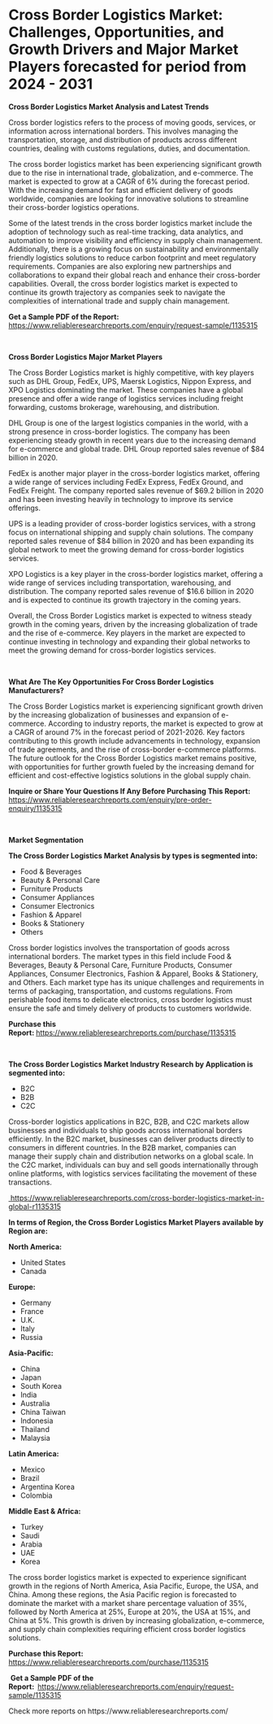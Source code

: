 <p><h1>Cross Border Logistics Market: Challenges, Opportunities, and Growth Drivers and Major Market Players forecasted for period from 2024 - 2031</h1></p><p><strong>Cross Border Logistics Market Analysis and Latest Trends</strong></p>
<p><p>Cross border logistics refers to the process of moving goods, services, or information across international borders. This involves managing the transportation, storage, and distribution of products across different countries, dealing with customs regulations, duties, and documentation. </p><p>The cross border logistics market has been experiencing significant growth due to the rise in international trade, globalization, and e-commerce. The market is expected to grow at a CAGR of 6% during the forecast period. With the increasing demand for fast and efficient delivery of goods worldwide, companies are looking for innovative solutions to streamline their cross-border logistics operations. </p><p>Some of the latest trends in the cross border logistics market include the adoption of technology such as real-time tracking, data analytics, and automation to improve visibility and efficiency in supply chain management. Additionally, there is a growing focus on sustainability and environmentally friendly logistics solutions to reduce carbon footprint and meet regulatory requirements. Companies are also exploring new partnerships and collaborations to expand their global reach and enhance their cross-border capabilities. Overall, the cross border logistics market is expected to continue its growth trajectory as companies seek to navigate the complexities of international trade and supply chain management.</p></p>
<p><strong>Get a Sample PDF of the Report:&nbsp;</strong> <a href="https://www.reliableresearchreports.com/enquiry/request-sample/1135315">https://www.reliableresearchreports.com/enquiry/request-sample/1135315</a></p>
<p>&nbsp;</p>
<p><strong>Cross Border Logistics Major Market Players</strong></p>
<p><p>The Cross Border Logistics market is highly competitive, with key players such as DHL Group, FedEx, UPS, Maersk Logistics, Nippon Express, and XPO Logistics dominating the market. These companies have a global presence and offer a wide range of logistics services including freight forwarding, customs brokerage, warehousing, and distribution.</p><p>DHL Group is one of the largest logistics companies in the world, with a strong presence in cross-border logistics. The company has been experiencing steady growth in recent years due to the increasing demand for e-commerce and global trade. DHL Group reported sales revenue of $84 billion in 2020.</p><p>FedEx is another major player in the cross-border logistics market, offering a wide range of services including FedEx Express, FedEx Ground, and FedEx Freight. The company reported sales revenue of $69.2 billion in 2020 and has been investing heavily in technology to improve its service offerings.</p><p>UPS is a leading provider of cross-border logistics services, with a strong focus on international shipping and supply chain solutions. The company reported sales revenue of $84 billion in 2020 and has been expanding its global network to meet the growing demand for cross-border logistics services.</p><p>XPO Logistics is a key player in the cross-border logistics market, offering a wide range of services including transportation, warehousing, and distribution. The company reported sales revenue of $16.6 billion in 2020 and is expected to continue its growth trajectory in the coming years.</p><p>Overall, the Cross Border Logistics market is expected to witness steady growth in the coming years, driven by the increasing globalization of trade and the rise of e-commerce. Key players in the market are expected to continue investing in technology and expanding their global networks to meet the growing demand for cross-border logistics services.</p></p>
<p>&nbsp;</p>
<p><strong>What Are The Key Opportunities For Cross Border Logistics Manufacturers?</strong></p>
<p><p>The Cross Border Logistics market is experiencing significant growth driven by the increasing globalization of businesses and expansion of e-commerce. According to industry reports, the market is expected to grow at a CAGR of around 7% in the forecast period of 2021-2026. Key factors contributing to this growth include advancements in technology, expansion of trade agreements, and the rise of cross-border e-commerce platforms. The future outlook for the Cross Border Logistics market remains positive, with opportunities for further growth fueled by the increasing demand for efficient and cost-effective logistics solutions in the global supply chain.</p></p>
<p><strong>Inquire or Share Your Questions If Any Before Purchasing This Report:</strong> <a href="https://www.reliableresearchreports.com/enquiry/pre-order-enquiry/1135315">https://www.reliableresearchreports.com/enquiry/pre-order-enquiry/1135315</a></p>
<p>&nbsp;</p>
<p><strong>Market Segmentation</strong></p>
<p><strong>The Cross Border Logistics Market Analysis by types is segmented into:</strong></p>
<p><ul><li>Food & Beverages</li><li>Beauty & Personal Care</li><li>Furniture Products</li><li>Consumer Appliances</li><li>Consumer Electronics</li><li>Fashion & Apparel</li><li>Books & Stationery</li><li>Others</li></ul></p>
<p><p>Cross border logistics involves the transportation of goods across international borders. The market types in this field include Food & Beverages, Beauty & Personal Care, Furniture Products, Consumer Appliances, Consumer Electronics, Fashion & Apparel, Books & Stationery, and Others. Each market type has its unique challenges and requirements in terms of packaging, transportation, and customs regulations. From perishable food items to delicate electronics, cross border logistics must ensure the safe and timely delivery of products to customers worldwide.</p></p>
<p><strong>Purchase this Report:&nbsp;</strong><a href="https://www.reliableresearchreports.com/purchase/1135315">https://www.reliableresearchreports.com/purchase/1135315</a></p>
<p>&nbsp;</p>
<p><strong>The Cross Border Logistics Market Industry Research by Application is segmented into:</strong></p>
<p><ul><li>B2C</li><li>B2B</li><li>C2C</li></ul></p>
<p><p>Cross-border logistics applications in B2C, B2B, and C2C markets allow businesses and individuals to ship goods across international borders efficiently. In the B2C market, businesses can deliver products directly to consumers in different countries. In the B2B market, companies can manage their supply chain and distribution networks on a global scale. In the C2C market, individuals can buy and sell goods internationally through online platforms, with logistics services facilitating the movement of these transactions.</p></p>
<p><a href="https://www.reliableresearchreports.com/cross-border-logistics-market-in-global-r1135315">&nbsp;https://www.reliableresearchreports.com/cross-border-logistics-market-in-global-r1135315</a></p>
<p><strong>In terms of Region, the Cross Border Logistics Market Players available by Region are:</strong></p>
<p>
    <p> <strong> North America: </strong>
        <ul>
            <li>United States</li>
            <li>Canada</li>
        </ul>
        </p> 
    <p> <strong> Europe: </strong>
        <ul>
            <li>Germany</li>
            <li>France</li>
            <li>U.K.</li>
            <li>Italy</li>
            <li>Russia</li>
        </ul>
        </p> 
    <p> <strong> Asia-Pacific: </strong>
        <ul>
            <li>China</li>
            <li>Japan</li>
            <li>South Korea</li>
            <li>India</li>
            <li>Australia</li>
            <li>China Taiwan</li>
            <li>Indonesia</li>
            <li>Thailand</li>
            <li>Malaysia</li>
        </ul>
        </p> 
    <p> <strong> Latin America: </strong>
        <ul>
            <li>Mexico</li>
            <li>Brazil</li>
            <li>Argentina Korea</li>
            <li>Colombia</li>
        </ul>
        </p> 
    <p> <strong> Middle East & Africa: </strong>
        <ul>
            <li>Turkey</li>
            <li>Saudi</li>
            <li>Arabia</li>
            <li>UAE</li>
            <li>Korea</li>
        </ul>
    </p>
    </p>
<p><p>The cross border logistics market is expected to experience significant growth in the regions of North America, Asia Pacific, Europe, the USA, and China. Among these regions, the Asia Pacific region is forecasted to dominate the market with a market share percentage valuation of 35%, followed by North America at 25%, Europe at 20%, the USA at 15%, and China at 5%. This growth is driven by increasing globalization, e-commerce, and supply chain complexities requiring efficient cross border logistics solutions.</p></p>
<p><strong>Purchase this Report: </strong><a href="https://www.reliableresearchreports.com/purchase/1135315">https://www.reliableresearchreports.com/purchase/1135315</a></p>
<p>&nbsp;<strong>Get a Sample PDF of the Report:&nbsp;&nbsp;</strong><a href="https://www.reliableresearchreports.com/enquiry/request-sample/1135315">https://www.reliableresearchreports.com/enquiry/request-sample/1135315</a></p>
<p><strong></strong></p>
<p>Check more reports on https://www.reliableresearchreports.com/</p>